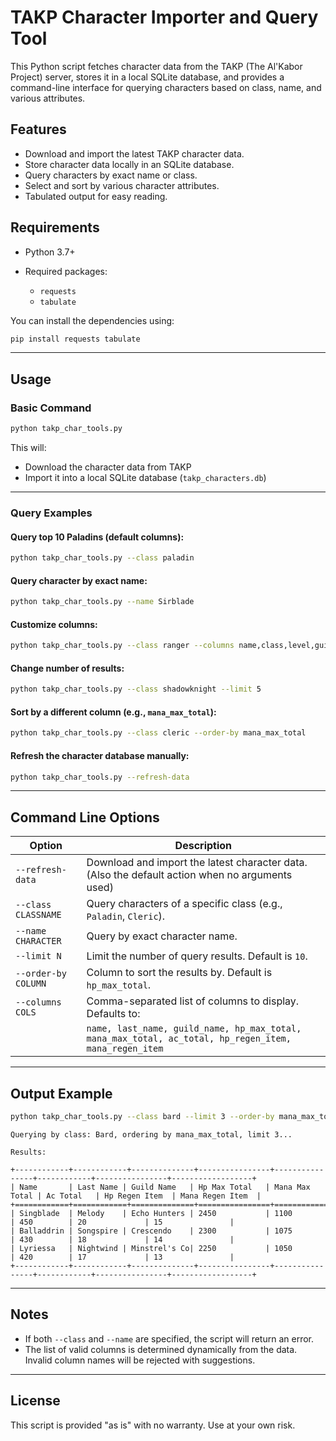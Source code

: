 # TAKP Character Importer and Query Tool

This Python script fetches character data from the TAKP (The Al'Kabor Project) server, stores it in a local SQLite database, and provides a command-line interface for querying characters based on class, name, and various attributes.

## Features

* Download and import the latest TAKP character data.
* Store character data locally in an SQLite database.
* Query characters by exact name or class.
* Select and sort by various character attributes.
* Tabulated output for easy reading.
  

## Requirements

* Python 3.7+
* Required packages:

  * `requests`
  * `tabulate`

You can install the dependencies using:

```bash
pip install requests tabulate
```

---

## Usage

### Basic Command

```bash
python takp_char_tools.py
```

This will:

* Download the character data from TAKP
* Import it into a local SQLite database (`takp_characters.db`)

---

### Query Examples

#### Query top 10 Paladins (default columns):

```bash
python takp_char_tools.py --class paladin
```

#### Query character by exact name:

```bash
python takp_char_tools.py --name Sirblade
```

#### Customize columns:

```bash
python takp_char_tools.py --class ranger --columns name,class,level,guild_name
```

#### Change number of results:

```bash
python takp_char_tools.py --class shadowknight --limit 5
```

#### Sort by a different column (e.g., `mana_max_total`):

```bash
python takp_char_tools.py --class cleric --order-by mana_max_total
```

#### Refresh the character database manually:

```bash
python takp_char_tools.py --refresh-data
```

---

## Command Line Options

| Option              | Description                                                                                           |
| ------------------- | ----------------------------------------------------------------------------------------------------- |
| `--refresh-data`    | Download and import the latest character data. (Also the default action when no arguments used)       |
| `--class CLASSNAME` | Query characters of a specific class (e.g., `Paladin`, `Cleric`).                                     |
| `--name CHARACTER`  | Query by exact character name.                                                                        |
| `--limit N`         | Limit the number of query results. Default is `10`.                                                   |
| `--order-by COLUMN` | Column to sort the results by. Default is `hp_max_total`.                                             |
| `--columns COLS`    | Comma-separated list of columns to display. Defaults to:                                              |
|                     | `name, last_name, guild_name, hp_max_total, mana_max_total, ac_total, hp_regen_item, mana_regen_item` |

---

## Output Example

```bash
python takp_char_tools.py --class bard --limit 3 --order-by mana_max_total
```

```
Querying by class: Bard, ordering by mana_max_total, limit 3...

Results:

+------------+------------+--------------+----------------+----------------+------------+----------------+------------------+
| Name       | Last Name | Guild Name   | Hp Max Total   | Mana Max Total | Ac Total   | Hp Regen Item  | Mana Regen Item  |
+============+============+==============+================+================+============+================+==================+
| Singblade  | Melody    | Echo Hunters | 2450           | 1100           | 450        | 20             | 15               |
| Balladdrin | Songspire | Crescendo    | 2300           | 1075           | 430        | 18             | 14               |
| Lyriessa   | Nightwind | Minstrel's Co| 2250           | 1050           | 420        | 17             | 13               |
+------------+------------+--------------+----------------+----------------+------------+----------------+------------------+
```

---

## Notes

* If both `--class` and `--name` are specified, the script will return an error.
* The list of valid columns is determined dynamically from the data. Invalid column names will be rejected with suggestions.

---

## License

This script is provided "as is" with no warranty. Use at your own risk.
